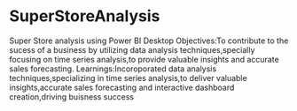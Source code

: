 # SuperStoreAnalysis
Super Store analysis using Power BI Desktop
Objectives:To contribute to the sucess of a business by utilizing data analysis techniques,specially focusing on time series analysis,to provide valuable insights and accurate sales forecasting.
Learnings:Incoroporated data analysis techniques,specializing in time series analysis,to deliver valuable insights,accurate sales forecasting and interactive dashboard creation,driving buisness success
